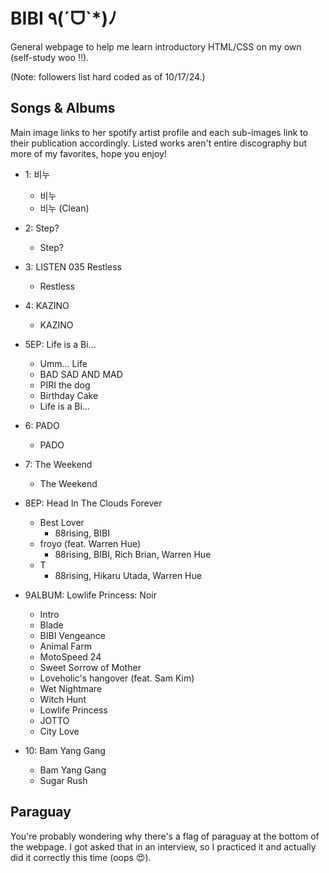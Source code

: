 # BIBI ٩(ˊᗜˋ*)ﾉ
General webpage to help me learn introductory HTML/CSS on my own (self-study woo !!).

(Note: followers list hard coded as of 10/17/24.)

## Songs & Albums
Main image links to her spotify artist profile and each sub-images link to their publication accordingly. Listed works aren't entire discography but more of my favorites, hope you enjoy!

- 1: 비누
  - 비누
  - 비누 (Clean)

- 2: Step?
  - Step?

- 3: LISTEN 035 Restless
  - Restless

- 4: KAZINO
  - KAZINO
 
- 5EP: Life is a Bi... 
  - Umm... Life
  - BAD SAD AND MAD
  - PIRI the dog
  - Birthday Cake
  - Life is a Bi...

- 6: PADO
  - PADO
 
- 7: The Weekend
  - The Weekend

- 8EP: Head In The Clouds Forever
  - Best Lover
    - 88rising, BIBI
  - froyo (feat. Warren Hue)
    - 88rising, BIBI, Rich Brian, Warren Hue 
  - T
    - 88rising, Hikaru Utada, Warren Hue

- 9ALBUM: Lowlife Princess: Noir
  - Intro
  - Blade
  - BIBI Vengeance
  - Animal Farm
  - MotoSpeed 24
  - Sweet Sorrow of Mother
  - Loveholic's hangover (feat. Sam Kim)
  - Wet Nightmare
  - Witch Hunt
  - Lowlife Princess
  - JOTTO
  - City Love

- 10: Bam Yang Gang
  - Bam Yang Gang
  - Sugar Rush

## Paraguay
You're probably wondering why there's a flag of paraguay at the bottom of the webpage. I got asked that in an interview, so I practiced it and actually did it correctly this time (oops 😍).
